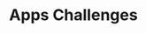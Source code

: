 ---
# This topic lives at
# https://digital.gov/topics/apps-challenges

slug: "apps-challenges"

# Topic Title
title: "Apps Challenges"

# description — keep it short and clear
summary: ""


# Weight
weight: 1

# For more information on managing topics,
# see https://github.com/GSA/digitalgov.gov/wiki
---